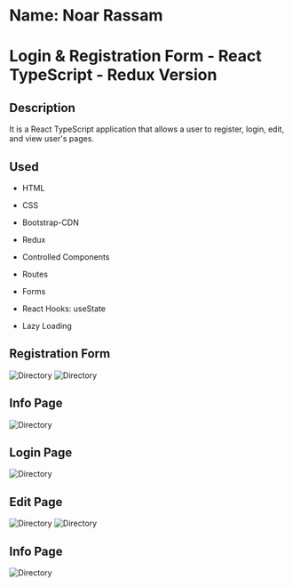 # Name: Noar Rassam

# Login & Registration Form - React TypeScript - Redux Version

## Description

It is a React TypeScript application that allows a user to register, login, edit, and view user's pages.

## Used

- HTML

- CSS

- Bootstrap-CDN

- Redux

- Controlled Components

- Routes

- Forms

- React Hooks: useState

- Lazy Loading

## **Registration Form**

![![Directory]()]()
![![Directory]()]()

## **Info Page**

![![Directory]()]()

## **Login Page**

![![Directory]()]()

## **Edit Page**

![![Directory]()]()
![![Directory]()]()

## **Info Page**

![![Directory]()]()
